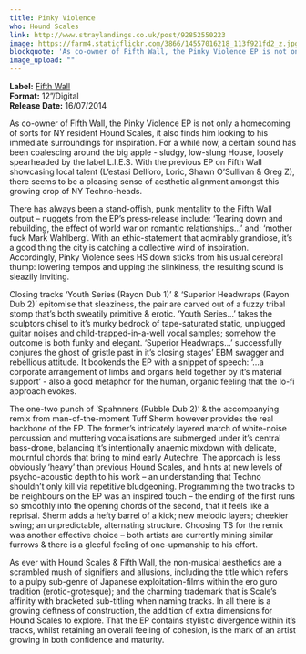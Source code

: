 ```yaml
---
title: Pinky Violence
who: Hound Scales
link: http://www.straylandings.co.uk/post/92852550223
image: https://farm4.staticflickr.com/3866/14557016218_113f921fd2_z.jpg
blockquote: 'As co-owner of Fifth Wall, the Pinky Violence EP is not only a homecoming of sorts for NY resident Hound Scales, it also finds him looking to his immediate surroundings for inspiration. For a while now, a certain sound has been coalescing around the big apple - sludgy, low-slung House, loosely spearheaded by the label L.I.E.S. With the previous EP on Fifth Wall showcasing local talent (L’estasi Dell’oro, Loric, Shawn O’Sullivan & Greg Z), there seems to be a pleasing sense of aesthetic alignment amongst this growing crop of NY Techno-heads.'
image_upload: ""
---
```

**Label:** [Fifth Wall](http://www.fifthwallrecords.com/)
<br>**Format:** 12”/Digital
<br>**Release Date:** 16/07/2014

As co-owner of Fifth Wall, the Pinky Violence EP is not only a homecoming of sorts for NY resident Hound Scales, it also finds him looking to his immediate surroundings for inspiration. For a while now, a certain sound has been coalescing around the big apple - sludgy, low-slung House, loosely spearheaded by the label L.I.E.S. With the previous EP on Fifth Wall showcasing local talent (L’estasi Dell’oro, Loric, Shawn O’Sullivan & Greg Z), there seems to be a pleasing sense of aesthetic alignment amongst this growing crop of NY Techno-heads.

There has always been a stand-offish, punk mentality to the Fifth Wall output – nuggets from the EP’s press-release include: ‘Tearing down and rebuilding, the effect of world war on romantic relationships…’ and: ‘mother fuck Mark Wahlberg’. With an ethic-statement that admirably grandiose, it’s a good thing the city is catching a collective wind of inspiration. Accordingly, Pinky Violence sees HS down sticks from his usual cerebral thump: lowering tempos and upping the slinkiness, the resulting sound is sleazily inviting.

Closing tracks ‘Youth Series (Rayon Dub 1)’ & ‘Superior Headwraps (Rayon Dub 2)’ epitomise that sleaziness, the pair are carved out of a fuzzy tribal stomp that’s both sweatily primitive & erotic. ‘Youth Series…’ takes the sculptors chisel to it’s murky bedrock of tape-saturated static, unplugged guitar noises and child-trapped-in-a-well vocal samples; somehow the outcome is both funky and elegant. ‘Superior Headwraps…’ successfully conjures the ghost of gristle past in it’s closing stages’ EBM swagger and rebellious attitude. It bookends the EP with a snippet of speech: ‘…a corporate arrangement of limbs and organs held together by it’s material support’ \- also a good metaphor for the human, organic feeling that the lo-fi approach evokes.

The one-two punch of ‘Spahnners (Rubble Dub 2)’ & the accompanying remix from man-of-the-moment Tuff Sherm however provides the real backbone of the EP. The former’s intricately layered march of white-noise percussion and muttering vocalisations are submerged under it’s central bass-drone, balancing it’s intentionally anaemic mixdown with delicate, mournful chords that bring to mind early Autechre. The approach is less obviously ‘heavy’ than previous Hound Scales, and hints at new levels of psycho-acoustic depth to his work – an understanding that Techno shouldn’t only kill via repetitive bludgeoning. Programming the two tracks to be neighbours on the EP was an inspired touch – the ending of the first runs so smoothly into the opening chords of the second, that it feels like a reprisal. Sherm adds a hefty barrel of a kick; new melodic layers; cheekier swing; an unpredictable, alternating structure. Choosing TS for the remix was another effective choice – both artists are currently mining similar furrows & there is a gleeful feeling of one-upmanship to his effort.

As ever with Hound Scales & Fifth Wall, the non-musical aesthetics are a scrambled mush of signifiers and allusions, including the title which refers to a pulpy sub-genre of Japanese exploitation-films within the ero guro tradition (erotic-grotesque); and the charming trademark that is Scale’s affinity with bracketed sub-titling when naming tracks. In all there is a growing deftness of construction, the addition of extra dimensions for Hound Scales to explore. That the EP contains stylistic divergence within it’s tracks, whilst retaining an overall feeling of cohesion, is the mark of an artist growing in both confidence and maturity.